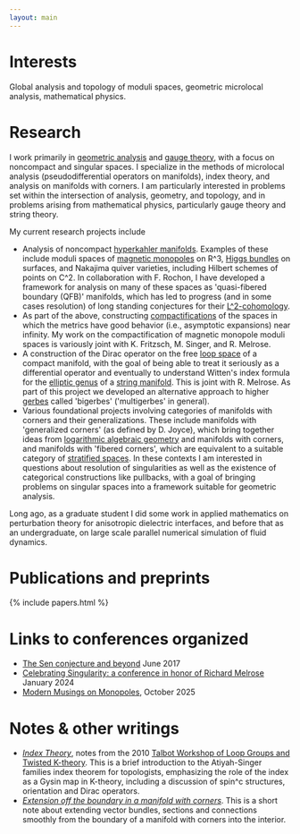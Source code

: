 ```yaml
---
layout: main
---
```


# Interests
	
Global analysis and topology of moduli spaces, geometric microlocal analysis, mathematical physics.
	
# Research

I work primarily in [geometric analysis](https://en.wikipedia.org/wiki/Geometric_analysis) and [gauge theory](https://en.wikipedia.org/wiki/Gauge_theory_(mathematics)),
with a focus on noncompact and singular spaces.
I specialize in the methods of microlocal analysis (pseudodifferential 
operators on manifolds), index theory, and analysis on manifolds with
corners. I am particularly interested in problems set within the intersection of
analysis, geometry, and topology, and in problems arising from mathematical
physics, particularly gauge theory and string theory.


My current research projects include 

- Analysis of noncompact [hyperkahler manifolds](https://en.wikipedia.org/wiki/Hyperk%C3%A4hler_manifold).
Examples of these include moduli spaces of [magnetic monopoles](https://en.wikipedia.org/wiki/Bogomolny_equations) on R^3, 
[Higgs bundles](https://en.wikipedia.org/wiki/Hitchin's_equations) on surfaces, and 
Nakajima quiver varieties, including Hilbert schemes of points on C^2.
In collaboration with F. Rochon, I have developed
a framework for analysis on many of these spaces as 'quasi-fibered boundary (QFB)' manifolds,
which has led to progress (and in some cases resolution) of long standing conjectures
for their [L^2-cohomology](https://en.wikipedia.org/wiki/L%C2%B2_cohomology).
- As part of the above, constructing [compactifications](https://en.wikipedia.org/wiki/Compactification_(mathematics)) of the spaces in which the metrics have good behavior 
(i.e., asymptotic expansions) near infinity. My work on the compactification
of magnetic monopole moduli spaces is variously joint with K. Fritzsch,
M. Singer, and R. Melrose.
- A construction of the Dirac operator on the free [loop space](https://en.wikipedia.org/wiki/Loop_space) of a compact manifold, with the goal of being able to treat it seriously as a differential
operator and eventually to understand Witten's index formula for the [elliptic
genus](https://en.wikipedia.org/wiki/Genus_of_a_multiplicative_sequence#Witten_genus)
of a [string manifold](https://en.wikipedia.org/wiki/String_group). This is joint with R. Melrose.
As part of this project we developed an alternative approach to higher [gerbes](https://en.wikipedia.org/wiki/Bundle_gerbe) called 'bigerbes' ('multigerbes' in general).
- Various foundational projects involving categories of manifolds with corners and their
generalizations. These include manifolds with 'generalized corners' (as defined by D. Joyce),
which bring together ideas from [logarithmic algebraic geometry](https://en.wikipedia.org/wiki/Log_structure) and manifolds with corners, and manifolds with 'fibered corners', which are equivalent
to a suitable category of [stratified spaces](https://en.wikipedia.org/wiki/Thom%E2%80%93Mather_stratified_space). In these contexts I am interested in questions about resolution of singularities
as well as the existence of categorical constructions like pullbacks, with a goal
of bringing problems on singular spaces into a framework suitable for geometric analysis.

Long ago, as a graduate student I did some work in applied mathematics on perturbation theory for
anisotropic dielectric interfaces, and before that as an undergraduate, on large scale parallel
numerical simulation of fluid dynamics.

# Publications and preprints

{% include papers.html %}

# Links to conferences organized

- [The Sen conjecture and beyond](senworkshop/) June 2017
- [Celebrating Singularity: a conference in honor of Richard Melrose](CelebratingSingularity2024/) January 2024
- [Modern Musings on Monopoles](https://scgp.stonybrook.edu/archives/45383), October 2025

# Notes & other writings
		
- [*Index Theory*](docs/index_theory.pdf), notes from the 2010 [Talbot Workshop
  of Loop Groups and Twisted K-theory](http://math.mit.edu/conferences/talbot/).
This is a brief introduction to the Atiyah-Singer families index theorem for
topologists, emphasizing the role of the index as a Gysin map in K-theory,
including a discussion of spin^c structures, orientation and Dirac operators.
- [*Extension off the boundary in a manifold with corners*](docs/extension.pdf).
  This is a short note about extending vector bundles, sections and connections
smoothly from the boundary of a manifold with
corners into the interior.

